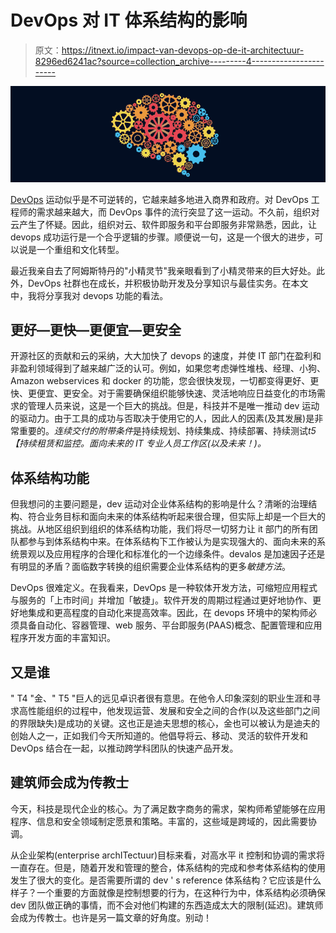 # DevOps 对 IT 体系结构的影响

> 原文：<https://itnext.io/impact-van-devops-op-de-it-architectuur-8296ed6241ac?source=collection_archive---------4----------------------->

![](img/5e12f86e88f848ef7049ca1d12e0c11d.png)

[DevOps](https://en.wikipedia.org/wiki/DevOps) 运动似乎是不可逆转的，它越来越多地进入商界和政府。对 DevOps 工程师的需求越来越大，而 DevOps 事件的流行突显了这一运动。不久前，组织对云产生了怀疑。因此，组织对云、软件即服务和平台即服务非常熟悉，因此，让 devops 成功运行是一个合乎逻辑的步骤。顺便说一句，这是一个很大的进步，可以说是一个重组和文化转型。

最近我亲自去了阿姆斯特丹的"小精灵节"我亲眼看到了小精灵带来的巨大好处。此外，DevOps 社群也在成长，并积极协助开发及分享知识与最佳实务。在本文中，我将分享我对 devops 功能的看法。

## 更好—更快—更便宜—更安全

开源社区的贡献和云的采纳，大大加快了 devops 的速度，并使 IT 部门在盈利和非盈利领域得到了越来越广泛的认可。例如，如果您考虑弹性堆栈、经理、小狗、Amazon webservices 和 docker 的功能，您会很快发现，一切都变得更好、更快、更便宜、更安全。对于需要确保组织能够快速、灵活地响应日益变化的市场需求的管理人员来说，这是一个巨大的挑战。但是，科技并不是唯一推动 dev 运动的驱动力。由于工具的成功与否取决于使用它的人，因此人的因素(及其发展)是非常重要的。*连续交付的附带条件*是持续规划、持续集成、持续部署、持续测试*t5【持续租赁和监控。面向未来的 IT 专业人员工作区(以及未来！)。*

## 体系结构功能

但我想问的主要问题是，dev 运动对企业体系结构的影响是什么？清晰的治理结构、符合业务目标和面向未来的体系结构听起来很合理，但实际上却是一个巨大的挑战。从地区组织到组织的体系结构功能，我们将尽一切努力让 it 部门的所有团队都参与到体系结构中来。在体系结构下工作被认为是实现强大的、面向未来的系统景观以及应用程序的合理化和标准化的一个边缘条件。devalos 是加速因子还是有明显的矛盾？面临数字转换的组织需要企业体系结构的更多*敏捷方法*。

DevOps 很难定义。在我看来，DevOps 是一种软体开发方法，可缩短应用程式与服务的「上市时间」并增加「敏捷」。软件开发的周期过程通过更好地协作、更好地集成和更高程度的自动化来提高效率。因此，在 devops 环境中的架构师必须具备自动化、容器管理、web 服务、平台即服务(PAAS)概念、配置管理和应用程序开发方面的丰富知识。

## **又是谁**

" T4 "金、" T5 "巨人的远见卓识者很有意思。在他令人印象深刻的职业生涯和寻求高性能组织的过程中，他发现运营、发展和安全之间的合作(以及这些部门之间的界限缺失)是成功的关键。这也正是迪夫思想的核心，金也可以被认为是迪夫的创始人之一，正如我们今天所知道的。他倡导将云、移动、灵活的软件开发和 DevOps 结合在一起，以推动跨学科团队的快速产品开发。

## 建筑师会成为传教士

今天，科技是现代企业的核心。为了满足数字商务的需求，架构师希望能够在应用程序、信息和安全领域制定愿景和策略。丰富的，这些域是跨域的，因此需要协调。

从企业架构(enterprise archITectuur)目标来看，对高水平 it 控制和协调的需求将一直存在。但是，随着开发和管理的整合，体系结构的完成和参考体系结构的使用发生了很大的变化。是否需要所谓的 dev ' s reference 体系结构？它应该是什么样子？一个重要的方面就像是控制想要的行为，在这种行为中，体系结构必须确保 dev 团队做正确的事情，而不会对他们构建的东西造成太大的限制(延迟)。建筑师会成为传教士。也许是另一篇文章的好角度。别动！